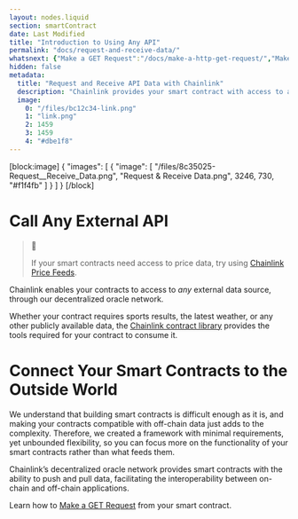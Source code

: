 ```yaml
---
layout: nodes.liquid
section: smartContract
date: Last Modified
title: "Introduction to Using Any API"
permalink: "docs/request-and-receive-data/"
whatsnext: {"Make a GET Request":"/docs/make-a-http-get-request/","Make an Existing Job Request":"/docs/existing-job-request/", "API Reference":"/docs/chainlink-framework/", "Contract Addresses":"/docs/decentralized-oracles-ethereum-mainnet/"}
hidden: false
metadata: 
  title: "Request and Receive API Data with Chainlink"
  description: "Chainlink provides your smart contract with access to any external API. Learn how to integration any API into your smart contract."
  image: 
    0: "/files/bc12c34-link.png"
    1: "link.png"
    2: 1459
    3: 1459
    4: "#dbe1f8"
---
```

[block:image]
{
  "images": [
    {
      "image": [
        "/files/8c35025-Request__Receive_Data.png",
        "Request & Receive Data.png",
        3246,
        730,
        "#f1f4fb"
      ]
    }
  ]
}
[/block]
# Call Any External API

> 📘
> 
> If your smart contracts need access to price data, try using [Chainlink Price Feeds](../using-chainlink-reference-contracts/).

Chainlink enables your contracts to access to *any* external data source, through our decentralized oracle network.

Whether your contract requires sports results, the latest weather, or any other publicly available data, the <a href="https://github.com/smartcontractkit/chainlink/tree/master/evm-contracts" target="_blank">Chainlink contract library</a> provides the tools required for your contract to consume it.

# Connect Your Smart Contracts to the Outside World

We understand that building smart contracts is difficult enough as it is, and making your contracts compatible with off-chain data just adds to the complexity. Therefore, we created a framework with minimal requirements, yet unbounded flexibility, so you can focus more on the functionality of your smart contracts rather than what feeds them.

Chainlink’s decentralized oracle network provides smart contracts with the ability to push and pull data, facilitating the interoperability between on-chain and off-chain applications.

Learn how to [Make a GET Request](../make-a-http-get-request/) from your smart contract.